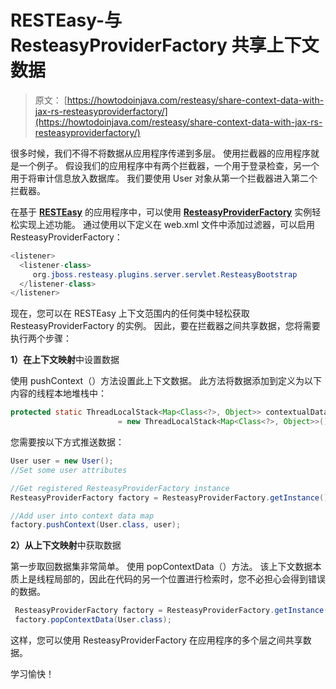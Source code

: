 # RESTEasy-与 ResteasyProviderFactory 共享上下文数据

> 原文： [https://howtodoinjava.com/resteasy/share-context-data-with-jax-rs-resteasyproviderfactory/](https://howtodoinjava.com/resteasy/share-context-data-with-jax-rs-resteasyproviderfactory/)

很多时候，我们不得不将数据从应用程序传递到多层。 使用拦截器的应用程序就是一个例子。 假设我们的应用程序中有两个拦截器，一个用于登录检查，另一个用于将审计信息放入数据库。 我们要使用 User 对象从第一个拦截器进入第二个拦截器。

在基于 [**RESTEasy**](//howtodoinjava.com/restful-web-service/ "Resteasy tutorials") 的应用程序中，可以使用 [**ResteasyProviderFactory**](https://github.com/jharting/resteasy/blob/master/jaxrs/resteasy-jaxrs/src/main/java/org/jboss/resteasy/spi/ResteasyProviderFactory.java "ResteasyProviderFactory source code") 实例轻松实现上述功能。 通过使用以下定义在 web.xml 文件中添加过滤器，可以启用 ResteasyProviderFactory：

```java
<listener>
  <listener-class>
	 org.jboss.resteasy.plugins.server.servlet.ResteasyBootstrap
  </listener-class>
</listener>

```

现在，您可以在 RESTEasy 上下文范围内的任何类中轻松获取 ResteasyProviderFactory 的实例。 因此，要在拦截器之间共享数据，您将需要执行两个步骤：

**1）在上下文映射**中设置数据

使用 pushContext（）方法设置此上下文数据。 此方法将数据添加到定义为以下内容的线程本地堆栈中：

```java
protected static ThreadLocalStack<Map<Class<?>, Object>> contextualData 
						= new ThreadLocalStack<Map<Class<?>, Object>>();

```

您需要按以下方式推送数据：

```java
User user = new User();
//Set some user attributes

//Get registered ResteasyProviderFactory instance
ResteasyProviderFactory factory = ResteasyProviderFactory.getInstance();

//Add user into context data map
factory.pushContext(User.class, user);

```

**2）从上下文映射**中获取数据

第一步取回数据集非常简单。 使用 popContextData（）方法。 该上下文数据本质上是线程局部的，因此在代码的另一个位置进行检索时，您不必担心会得到错误的数据。

```java
 ResteasyProviderFactory factory = ResteasyProviderFactory.getInstance();
 factory.popContextData(User.class);

```

这样，您可以使用 ResteasyProviderFactory 在应用程序的多个层之间共享数据。

学习愉快！